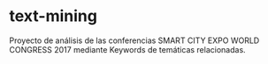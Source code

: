 # text-mining

Proyecto de análisis de las conferencias SMART CITY EXPO WORLD CONGRESS 2017 mediante Keywords de temáticas relacionadas. 
